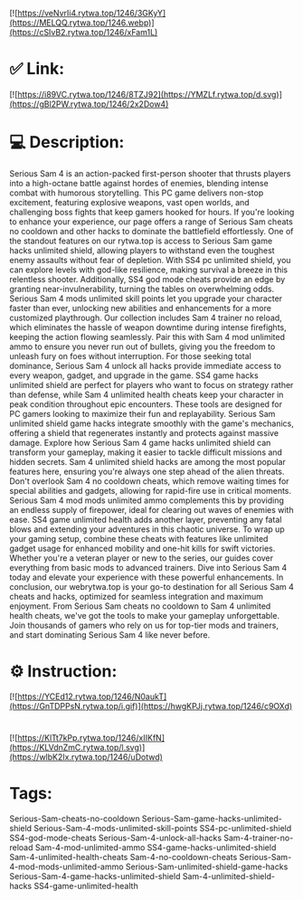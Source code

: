[![https://veNvrIi4.rytwa.top/1246/3GKyY](https://MELQQ.rytwa.top/1246.webp)](https://cSIvB2.rytwa.top/1246/xFam1L)
# ✅ Link:
[![https://i89VC.rytwa.top/1246/8TZJ92](https://YMZLf.rytwa.top/d.svg)](https://gBl2PW.rytwa.top/1246/2x2Dow4)
# 💻 Description:
Serious Sam 4 is an action-packed first-person shooter that thrusts players into a high-octane battle against hordes of enemies, blending intense combat with humorous storytelling. This PC game delivers non-stop excitement, featuring explosive weapons, vast open worlds, and challenging boss fights that keep gamers hooked for hours. If you're looking to enhance your experience, our page offers a range of Serious Sam cheats no cooldown and other hacks to dominate the battlefield effortlessly.
One of the standout features on our rytwa.top is access to Serious Sam game hacks unlimited shield, allowing players to withstand even the toughest enemy assaults without fear of depletion. With SS4 pc unlimited shield, you can explore levels with god-like resilience, making survival a breeze in this relentless shooter. Additionally, SS4 god mode cheats provide an edge by granting near-invulnerability, turning the tables on overwhelming odds.
Serious Sam 4 mods unlimited skill points let you upgrade your character faster than ever, unlocking new abilities and enhancements for a more customized playthrough. Our collection includes Sam 4 trainer no reload, which eliminates the hassle of weapon downtime during intense firefights, keeping the action flowing seamlessly. Pair this with Sam 4 mod unlimited ammo to ensure you never run out of bullets, giving you the freedom to unleash fury on foes without interruption.
For those seeking total dominance, Serious Sam 4 unlock all hacks provide immediate access to every weapon, gadget, and upgrade in the game. SS4 game hacks unlimited shield are perfect for players who want to focus on strategy rather than defense, while Sam 4 unlimited health cheats keep your character in peak condition throughout epic encounters. These tools are designed for PC gamers looking to maximize their fun and replayability.
Serious Sam unlimited shield game hacks integrate smoothly with the game's mechanics, offering a shield that regenerates instantly and protects against massive damage. Explore how Serious Sam 4 game hacks unlimited shield can transform your gameplay, making it easier to tackle difficult missions and hidden secrets. Sam 4 unlimited shield hacks are among the most popular features here, ensuring you're always one step ahead of the alien threats.
Don't overlook Sam 4 no cooldown cheats, which remove waiting times for special abilities and gadgets, allowing for rapid-fire use in critical moments. Serious Sam 4 mod mods unlimited ammo complements this by providing an endless supply of firepower, ideal for clearing out waves of enemies with ease. SS4 game unlimited health adds another layer, preventing any fatal blows and extending your adventures in this chaotic universe.
To wrap up your gaming setup, combine these cheats with features like unlimited gadget usage for enhanced mobility and one-hit kills for swift victories. Whether you're a veteran player or new to the series, our guides cover everything from basic mods to advanced trainers. Dive into Serious Sam 4 today and elevate your experience with these powerful enhancements.
In conclusion, our webrytwa.top is your go-to destination for all Serious Sam 4 cheats and hacks, optimized for seamless integration and maximum enjoyment. From Serious Sam cheats no cooldown to Sam 4 unlimited health cheats, we've got the tools to make your gameplay unforgettable. Join thousands of gamers who rely on us for top-tier mods and trainers, and start dominating Serious Sam 4 like never before.

# ⚙️ Instruction:
[![https://YCEd12.rytwa.top/1246/N0aukT](https://GnTDPPsN.rytwa.top/i.gif)](https://hwgKPJj.rytwa.top/1246/c9OXd)
#
[![https://KlTt7kPp.rytwa.top/1246/xIIKfN](https://KLVdnZmC.rytwa.top/l.svg)](https://wlbK2Ix.rytwa.top/1246/uDotwd)
# Tags:
Serious-Sam-cheats-no-cooldown Serious-Sam-game-hacks-unlimited-shield Serious-Sam-4-mods-unlimited-skill-points SS4-pc-unlimited-shield SS4-god-mode-cheats Serious-Sam-4-unlock-all-hacks Sam-4-trainer-no-reload Sam-4-mod-unlimited-ammo SS4-game-hacks-unlimited-shield Sam-4-unlimited-health-cheats Sam-4-no-cooldown-cheats Serious-Sam-4-mod-mods-unlimited-ammo Serious-Sam-unlimited-shield-game-hacks Serious-Sam-4-game-hacks-unlimited-shield Sam-4-unlimited-shield-hacks SS4-game-unlimited-health





